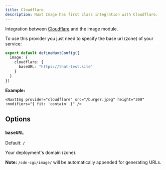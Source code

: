 ```yaml
---
title: Cloudflare
description: Nuxt Image has first class integration with Cloudflare.
---
```


Integration between [Cloudflare](https://developers.cloudflare.com/images/) and the image module.

To use this provider you just need to specify the base url (zone) of your service:

```ts [nuxt.config.ts]
export default defineNuxtConfig({
  image: {
    cloudflare: {
      baseURL: "https://that-test.site"
    }
  }
})
```

**Example:**

```vue
<NuxtImg provider="cloudflare" src="/burger.jpeg" height="300" :modifiers="{ fit: 'contain' }" />
```

## Options

### `baseURL`

Default: `/`

Your deployment's domain (zone).

**Note:** `/cdn-cgi/image/` will be automatically appended for generating URLs.
